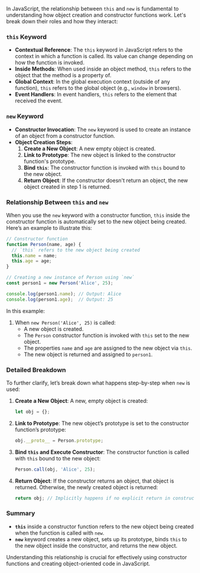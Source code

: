 In JavaScript, the relationship between `this` and `new` is fundamental to understanding how object creation and constructor functions work. Let's break down their roles and how they interact:

### `this` Keyword
- **Contextual Reference**: The `this` keyword in JavaScript refers to the context in which a function is called. Its value can change depending on how the function is invoked.
- **Inside Methods**: When used inside an object method, `this` refers to the object that the method is a property of.
- **Global Context**: In the global execution context (outside of any function), `this` refers to the global object (e.g., `window` in browsers).
- **Event Handlers**: In event handlers, `this` refers to the element that received the event.

### `new` Keyword
- **Constructor Invocation**: The `new` keyword is used to create an instance of an object from a constructor function.
- **Object Creation Steps**:
  1. **Create a New Object**: A new empty object is created.
  2. **Link to Prototype**: The new object is linked to the constructor function's prototype.
  3. **Bind `this`**: The constructor function is invoked with `this` bound to the new object.
  4. **Return Object**: If the constructor doesn't return an object, the new object created in step 1 is returned.

### Relationship Between `this` and `new`
When you use the `new` keyword with a constructor function, `this` inside the constructor function is automatically set to the new object being created. Here’s an example to illustrate this:

```javascript
// Constructor function
function Person(name, age) {
  // `this` refers to the new object being created
  this.name = name;
  this.age = age;
}

// Creating a new instance of Person using `new`
const person1 = new Person('Alice', 25);

console.log(person1.name); // Output: Alice
console.log(person1.age);  // Output: 25
```

In this example:
1. When `new Person('Alice', 25)` is called:
   - A new object is created.
   - The `Person` constructor function is invoked with `this` set to the new object.
   - The properties `name` and `age` are assigned to the new object via `this`.
   - The new object is returned and assigned to `person1`.

### Detailed Breakdown
To further clarify, let’s break down what happens step-by-step when `new` is used:

1. **Create a New Object**: A new, empty object is created:
   ```javascript
   let obj = {};
   ```

2. **Link to Prototype**: The new object’s prototype is set to the constructor function’s prototype:
   ```javascript
   obj.__proto__ = Person.prototype;
   ```

3. **Bind `this` and Execute Constructor**: The constructor function is called with `this` bound to the new object:
   ```javascript
   Person.call(obj, 'Alice', 25);
   ```

4. **Return Object**: If the constructor returns an object, that object is returned. Otherwise, the newly created object is returned:
   ```javascript
   return obj; // Implicitly happens if no explicit return in constructor
   ```

### Summary
- **`this`** inside a constructor function refers to the new object being created when the function is called with `new`.
- **`new`** keyword creates a new object, sets up its prototype, binds `this` to the new object inside the constructor, and returns the new object.

Understanding this relationship is crucial for effectively using constructor functions and creating object-oriented code in JavaScript.